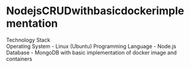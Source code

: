 # NodejsCRUDwithbasicdockerimplementation
Technology Stack                                                       
Operating System - Linux (Ubuntu) Programming Language - Node.js Database - MongoDB with basic implementation of docker image and containers
